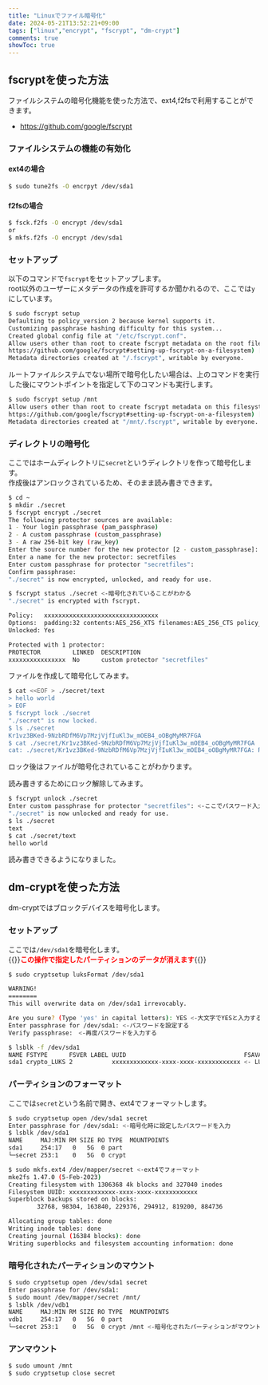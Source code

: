 ```yaml
---
title: "Linuxでファイル暗号化"
date: 2024-05-21T13:52:21+09:00
tags: ["linux","encrypt", "fscrypt", "dm-crypt"]
comments: true
showToc: true
---
```

## fscryptを使った方法
ファイルシステムの暗号化機能を使った方法で、ext4,f2fsで利用することができます。
- https://github.com/google/fscrypt

### ファイルシステムの機能の有効化
#### ext4の場合
```bash
$ sudo tune2fs -O encrpyt /dev/sda1
```

#### f2fsの場合
```bash
$ fsck.f2fs -O encrypt /dev/sda1
or
$ mkfs.f2fs -O encrypt /dev/sda1
```

### セットアップ
以下のコマンドで`fscrypt`をセットアップします。  
root以外のユーザーにメタデータの作成を許可するか聞かれるので、ここでは`y`にしています。

```bash
$ sudo fscrypt setup
Defaulting to policy_version 2 because kernel supports it.
Customizing passphrase hashing difficulty for this system...
Created global config file at "/etc/fscrypt.conf".
Allow users other than root to create fscrypt metadata on the root filesystem? (See
https://github.com/google/fscrypt#setting-up-fscrypt-on-a-filesystem) [y/N] y
Metadata directories created at "/.fscrypt", writable by everyone.
```

ルートファイルシステムでない場所で暗号化したい場合は、上のコマンドを実行した後にマウントポイントを指定して下のコマンドも実行します。
```bash
$ sudo fscrypt setup /mnt
Allow users other than root to create fscrypt metadata on this filesystem? (See
https://github.com/google/fscrypt#setting-up-fscrypt-on-a-filesystem) [y/N] y
Metadata directories created at "/mnt/.fscrypt", writable by everyone.
```

### ディレクトリの暗号化
ここではホームディレクトリに`secret`というディレクトリを作って暗号化します。  
作成後はアンロックされているため、そのまま読み書きできます。

```bash
$ cd ~
$ mkdir ./secret
$ fscrypt encrypt ./secret
The following protector sources are available:
1 - Your login passphrase (pam_passphrase)
2 - A custom passphrase (custom_passphrase)
3 - A raw 256-bit key (raw_key)
Enter the source number for the new protector [2 - custom_passphrase]: 2 <- ここでは任意のパスワードを使う
Enter a name for the new protector: secretfiles
Enter custom passphrase for protector "secretfiles":
Confirm passphrase:
"./secret" is now encrypted, unlocked, and ready for use.

$ fscrypt status ./secret <-暗号化されていることがわかる
"./secret" is encrypted with fscrypt.

Policy:   xxxxxxxxxxxxxxxxxxxxxxxxxxxxxxxx
Options:  padding:32 contents:AES_256_XTS filenames:AES_256_CTS policy_version:2
Unlocked: Yes

Protected with 1 protector:
PROTECTOR         LINKED  DESCRIPTION
xxxxxxxxxxxxxxxx  No      custom protector "secretfiles"
```

ファイルを作成して暗号化してみます。
```bash
$ cat <<EOF > ./secret/text
> hello world
> EOF
$ fscrypt lock ./secret
"./secret" is now locked.
$ ls ./secret
Kr1vz3BKed-9NzbRDfM6Vp7MzjVjfIuKl3w_mOEB4_oOBgMyMR7FGA
$ cat ./secret/Kr1vz3BKed-9NzbRDfM6Vp7MzjVjfIuKl3w_mOEB4_oOBgMyMR7FGA
cat: ./secret/Kr1vz3BKed-9NzbRDfM6Vp7MzjVjfIuKl3w_mOEB4_oOBgMyMR7FGA: Required key not available
```
ロック後はファイルが暗号化されていることがわかります。

読み書きするためにロック解除してみます。
```bash
$ fscrypt unlock ./secret
Enter custom passphrase for protector "secretfiles": <-ここでパスワード入力
"./secret" is now unlocked and ready for use.
$ ls ./secret
text
$ cat ./secret/text
hello world
```
読み書きできるようになりました。

## dm-cryptを使った方法
dm-cryptではブロックデバイスを暗号化します。

### セットアップ
ここでは`/dev/sda1`を暗号化します。  
{{<rawhtml>}}<strong style="color:red;">この操作で指定したパーティションのデータが消えます</strong>{{</rawhtml>}}

```bash
$ sudo cryptsetup luksFormat /dev/sda1

WARNING!
========
This will overwrite data on /dev/sda1 irrevocably.

Are you sure? (Type 'yes' in capital letters): YES <-大文字でYESと入力する
Enter passphrase for /dev/sda1: <-パスワードを設定する
Verify passphrase:　<-再度パスワードを入力する

$ lsblk -f /dev/sda1
NAME FSTYPE      FSVER LABEL UUID                                 FSAVAIL FSUSE% MOUNTPOINTS
sda1 crypto_LUKS 2           xxxxxxxxxxxxx-xxxx-xxxx-xxxxxxxxxxxx <- LUKSでフォーマットされたことがわかる
```

### パーティションのフォーマット
ここでは`secret`という名前で開き、ext4でフォーマットします。
```bash
$ sudo cryptsetup open /dev/sda1 secret
Enter passphrase for /dev/sda1: <-暗号化時に設定したパスワードを入力
$ lsblk /dev/sda1
NAME     MAJ:MIN RM SIZE RO TYPE  MOUNTPOINTS
sda1     254:17   0   5G  0 part
└─secret 253:1    0   5G  0 crypt

$ sudo mkfs.ext4 /dev/mapper/secret <-ext4でフォーマット
mke2fs 1.47.0 (5-Feb-2023)
Creating filesystem with 1306368 4k blocks and 327040 inodes
Filesystem UUID: xxxxxxxxxxxxx-xxxx-xxxx-xxxxxxxxxxxx
Superblock backups stored on blocks:
        32768, 98304, 163840, 229376, 294912, 819200, 884736

Allocating group tables: done
Writing inode tables: done
Creating journal (16384 blocks): done
Writing superblocks and filesystem accounting information: done
```

### 暗号化されたパーティションのマウント
```bash
$ sudo cryptsetup open /dev/sda1 secret
Enter passphrase for /dev/sda1:
$ sudo mount /dev/mapper/secret /mnt/
$ lsblk /dev/vdb1
NAME     MAJ:MIN RM SIZE RO TYPE  MOUNTPOINTS
vdb1     254:17   0   5G  0 part
└─secret 253:1    0   5G  0 crypt /mnt <-暗号化されたパーティションがマウントされた
```

### アンマウント
```bash
$ sudo umount /mnt
$ sudo cryptsetup close secret
```
